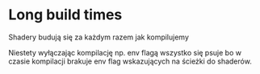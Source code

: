 # Long build times
Shadery budują się za każdym razem jak kompilujemy

Niestety wyłączając kompilację np. env flagą wszystko się psuje bo w czasie kompilacji brakuje env flag wskazujących na ścieżki do shaderów.
